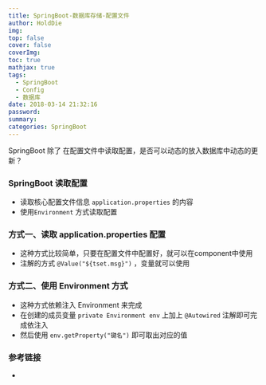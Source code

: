 ```yaml
---
title: SpringBoot-数据库存储-配置文件
author: HoldDie
img: 
top: false
cover: false
coverImg: 
toc: true
mathjax: true
tags:
  - SpringBoot
  - Config
  - 数据库
date: 2018-03-14 21:32:16
password:
summary:  
categories: SpringBoot
---
```


SpringBoot 除了 在配置文件中读取配置，是否可以动态的放入数据库中动态的更新？



### SpringBoot 读取配置

- 读取核心配置文件信息 `application.properties` 的内容
- 使用`Environment` 方式读取配置


### 方式一、读取 application.properties 配置

- 这种方式比较简单，只要在配置文件中配置好，就可以在component中使用
- 注解的方式 `@Value("${tset.msg}")` ，变量就可以使用

### 方式二、使用 Environment 方式

- 这种方式依赖注入 Environment 来完成
- 在创建的成员变量 `private Environment env` 上加上 `@Autowired` 注解即可完成依注入
- 然后使用 `env.getProperty("键名")` 即可取出对应的值





### 参考链接

- [Spring-boot中读取config配置文件的两种方式]: http://blog.csdn.net/qq_32786873/article/details/52840745


